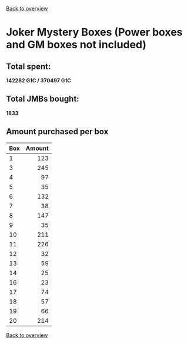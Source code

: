 [Back to overview](../README.md)

# Joker Mystery Boxes (Power boxes and GM boxes not included)

## Total spent: 
**142282 G1C / 370497 G1C**

## Total JMBs bought:
**1833**

## Amount purchased per box

Box|Amount
:---|---:
 1 | 123
 3 | 245
 4 | 97
 5 | 35
 6 | 132
 7 | 38
 8 | 147
 9 | 35
 10 | 211
 11 | 226
 12 | 32
 13 | 59
 14 | 25
 16 | 23
 17 | 74
 18 | 57
 19 | 66
 20 | 214

[Back to overview](../README.md)
